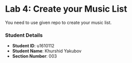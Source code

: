 # Lab 4: Create your Music List

You need to use given repo to create your music list.

### Student Details

- **Student ID**: u1610112
- **Student Name**: Khurshid Yakubov 
- **Section Number**: 003
